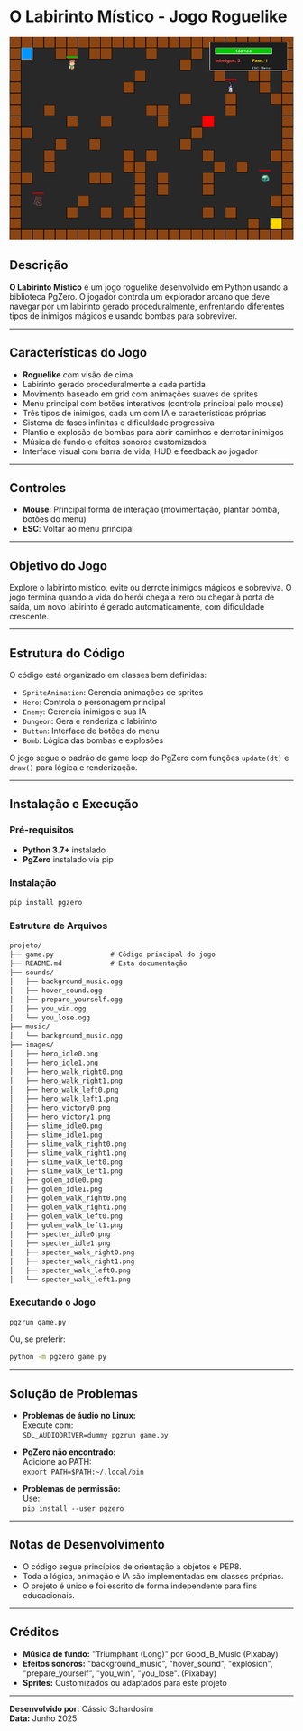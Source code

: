 # O Labirinto Místico - Jogo Roguelike

![screenshot do jogo](images/screenshot.png)

## Descrição

**O Labirinto Místico** é um jogo roguelike desenvolvido em Python usando a biblioteca PgZero. O jogador controla um explorador arcano que deve navegar por um labirinto gerado proceduralmente, enfrentando diferentes tipos de inimigos mágicos e usando bombas para sobreviver.

---

## Características do Jogo

- **Roguelike** com visão de cima
- Labirinto gerado proceduralmente a cada partida
- Movimento baseado em grid com animações suaves de sprites
- Menu principal com botões interativos (controle principal pelo mouse)
- Três tipos de inimigos, cada um com IA e características próprias
- Sistema de fases infinitas e dificuldade progressiva
- Plantio e explosão de bombas para abrir caminhos e derrotar inimigos
- Música de fundo e efeitos sonoros customizados
- Interface visual com barra de vida, HUD e feedback ao jogador

---

## Controles

- **Mouse**: Principal forma de interação (movimentação, plantar bomba, botões do menu)
- **ESC**: Voltar ao menu principal

---

## Objetivo do Jogo

Explore o labirinto místico, evite ou derrote inimigos mágicos e sobreviva. O jogo termina quando a vida do herói chega a zero ou chegar à porta de saída, um novo labirinto é gerado automaticamente, com dificuldade crescente.

---

## Estrutura do Código

O código está organizado em classes bem definidas:

- `SpriteAnimation`: Gerencia animações de sprites
- `Hero`: Controla o personagem principal
- `Enemy`: Gerencia inimigos e sua IA
- `Dungeon`: Gera e renderiza o labirinto
- `Button`: Interface de botões do menu
- `Bomb`: Lógica das bombas e explosões

O jogo segue o padrão de game loop do PgZero com funções `update(dt)` e `draw()` para lógica e renderização.

---

## Instalação e Execução

### Pré-requisitos

- **Python 3.7+** instalado
- **PgZero** instalado via pip

### Instalação

```bash
pip install pgzero
```

### Estrutura de Arquivos

```
projeto/
├── game.py              # Código principal do jogo
├── README.md            # Esta documentação
├── sounds/
│   ├── background_music.ogg
│   ├── hover_sound.ogg
│   ├── prepare_yourself.ogg
│   ├── you_win.ogg
│   └── you_lose.ogg
├── music/
│   └── background_music.ogg
├── images/
│   ├── hero_idle0.png
│   ├── hero_idle1.png
│   ├── hero_walk_right0.png
│   ├── hero_walk_right1.png
│   ├── hero_walk_left0.png
│   ├── hero_walk_left1.png
│   ├── hero_victory0.png
│   ├── hero_victory1.png
│   ├── slime_idle0.png
│   ├── slime_idle1.png
│   ├── slime_walk_right0.png
│   ├── slime_walk_right1.png
│   ├── slime_walk_left0.png
│   ├── slime_walk_left1.png
│   ├── golem_idle0.png
│   ├── golem_idle1.png
│   ├── golem_walk_right0.png
│   ├── golem_walk_right1.png
│   ├── golem_walk_left0.png
│   ├── golem_walk_left1.png
│   ├── specter_idle0.png
│   ├── specter_idle1.png
│   ├── specter_walk_right0.png
│   ├── specter_walk_right1.png
│   ├── specter_walk_left0.png
│   └── specter_walk_left1.png
```

### Executando o Jogo

```bash
pgzrun game.py
```

Ou, se preferir:

```bash
python -m pgzero game.py
```

---

## Solução de Problemas

- **Problemas de áudio no Linux:**  
  Execute com:  
  `SDL_AUDIODRIVER=dummy pgzrun game.py`

- **PgZero não encontrado:**  
  Adicione ao PATH:  
  `export PATH=$PATH:~/.local/bin`

- **Problemas de permissão:**  
  Use:  
  `pip install --user pgzero`

---

## Notas de Desenvolvimento

- O código segue princípios de orientação a objetos e PEP8.
- Toda a lógica, animação e IA são implementadas em classes próprias.
- O projeto é único e foi escrito de forma independente para fins educacionais.

---

## Créditos

- **Música de fundo:** "Triumphant (Long)" por Good_B_Music (Pixabay)
- **Efeitos sonoros:** "background_music", "hover_sound", "explosion", "prepare_yourself", "you_win", "you_lose". (Pixabay)
- **Sprites:** Customizados ou adaptados para este projeto

---

**Desenvolvido por:** Cássio Schardosim  
**Data:** Junho 2025

